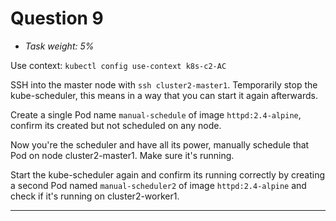 # Question 9

- *Task weight: 5%*

Use context: `kubectl config use-context k8s-c2-AC`

SSH into the master node with `ssh cluster2-master1`. Temporarily stop the kube-scheduler, this means in a way that you can start it again afterwards.

Create a single Pod name `manual-schedule` of image `httpd:2.4-alpine`, confirm its created but not scheduled on any node.

Now you're the scheduler and have all its power, manually schedule that Pod on node cluster2-master1. Make sure it's running.

Start the kube-scheduler again and confirm its running correctly by creating a second Pod named `manual-scheduler2` of image `httpd:2.4-alpine` and check if it's running on cluster2-worker1.

---
